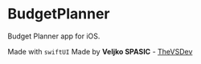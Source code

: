 # BudgetPlanner

Budget Planner app for iOS.

Made with `swiftUI`
Made by **Veljko SPASIC** - [TheVSDev](https://github.com/TheVSDev)
